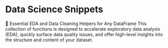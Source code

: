 # Data Science Snippets
🧰 Essential EDA and Data Cleaning Helpers for Any DataFrame This collection of functions is designed to accelerate exploratory data analysis (EDA), quickly surface data quality issues, and offer high-level insights into the structure and content of your dataset.
